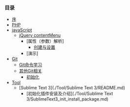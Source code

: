 ### 目录
* [序](./README.md)
* [PHP](./PHP/README.md)
* [javaScript](./JS/README.md)
    + [jQuery contentMenu](./JS/jQuery-contentMenu/README.md)
        + [属性（参数）解析]
            - [创建与设置](./JS/jQuery-contentMenu/documentation/option.md)
        + [演示]
* [Git](./Git/README.md)
    + [Git命令学习](./Git/LearnCommand/README.md)
    + [其他Git相关](./Git/Other/README.md)
        - [初始化](./Git/Other/Init.md)
* [Tool](./Tool/README.md)
    + [Sublime Text 3](./Tool/Sublime Text 3/README.md)
        - [初始化插件安装及介绍](./Tool/Sublime Text 3/SublimeText3_init_install_package.md)